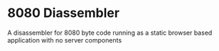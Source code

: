 # 8080 Diassembler

A disassembler for 8080 byte code running as a static browser based application with no server components